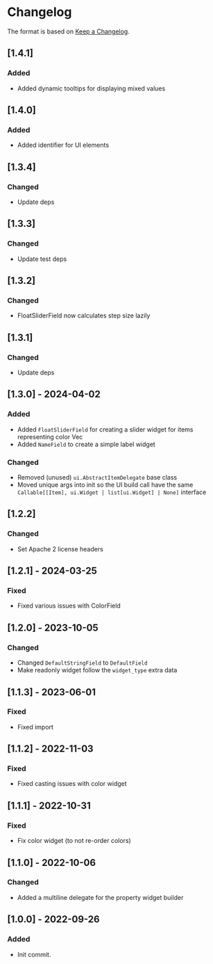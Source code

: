 # Changelog

The format is based on [Keep a Changelog](https://keepachangelog.com/en/1.0.0/).

## [1.4.1]
### Added
- Added dynamic tooltips for displaying mixed values

## [1.4.0]
### Added
- Added identifier for UI elements

## [1.3.4]
### Changed
- Update deps

## [1.3.3]
### Changed
- Update test deps

## [1.3.2]
### Changed
- FloatSliderField now calculates step size lazily

## [1.3.1]
### Changed
- Update deps

## [1.3.0] - 2024-04-02
### Added
- Added `FloatSliderField` for creating a slider widget for items representing color Vec
- Added `NameField` to create a simple label widget
### Changed
- Removed (unused) `ui.AbstractItemDelegate` base class
- Moved unique args into init so the UI build call have the same `Callable[[Item], ui.Widget | list[ui.Widget] | None]` interface

## [1.2.2]
### Changed
- Set Apache 2 license headers

## [1.2.1] - 2024-03-25
### Fixed
- Fixed various issues with ColorField

## [1.2.0] - 2023-10-05
### Changed
- Changed `DefaultStringField` to `DefaultField`
- Make readonly widget follow the `widget_type` extra data

## [1.1.3] - 2023-06-01
### Fixed
- Fixed import

## [1.1.2] - 2022-11-03
### Fixed
- Fixed casting issues with color widget

## [1.1.1] - 2022-10-31
### Fixed
- Fix color widget (to not re-order colors)

## [1.1.0] - 2022-10-06
### Changed
- Added a multiline delegate for the property widget builder

## [1.0.0] - 2022-09-26
### Added
- Init commit.
